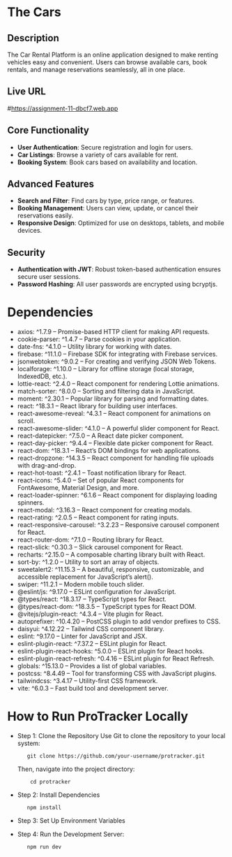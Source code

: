 # The Cars

## Description
The Car Rental Platform is an online application designed to make renting vehicles easy and convenient. Users can browse available cars, book rentals, and manage reservations seamlessly, all in one place.

## Live URL
#https://assignment-11-dbcf7.web.app


## Core Functionality
- **User Authentication**: Secure registration and login for users.
- **Car Listings**: Browse a variety of cars available for rent.
- **Booking System**: Book cars based on availability and location.

## Advanced Features
- **Search and Filter**: Find cars by type, price range, or features.
- **Booking Management**: Users can view, update, or cancel their reservations easily.
- **Responsive Design**: Optimized for use on desktops, tablets, and mobile devices.

## Security
- **Authentication with JWT**: Robust token-based authentication ensures secure user sessions.
- **Password Hashing**: All user passwords are encrypted using bcryptjs.

# Dependencies
- axios: ^1.7.9 – Promise-based HTTP client for making API requests.
- cookie-parser: ^1.4.7 – Parse cookies in your application.
- date-fns: ^4.1.0 – Utility library for working with dates.
- firebase: ^11.1.0 – Firebase SDK for integrating with Firebase services.
- jsonwebtoken: ^9.0.2 – For creating and verifying JSON Web Tokens.
- localforage: ^1.10.0 – Library for offline storage (local storage, IndexedDB, etc.).
- lottie-react: ^2.4.0 – React component for rendering Lottie animations.
- match-sorter: ^8.0.0 – Sorting and filtering data in JavaScript.
- moment: ^2.30.1 – Popular library for parsing and formatting dates.
- react: ^18.3.1 – React library for building user interfaces.
- react-awesome-reveal: ^4.3.1 – React component for animations on scroll.
- react-awesome-slider: ^4.1.0 – A powerful slider component for React.
- react-datepicker: ^7.5.0 – A React date picker component.
- react-day-picker: ^9.4.4 – Flexible date picker component for React.
- react-dom: ^18.3.1 – React’s DOM bindings for web applications.
- react-dropzone: ^14.3.5 – React component for handling file uploads with drag-and-drop.
- react-hot-toast: ^2.4.1 – Toast notification library for React.
- react-icons: ^5.4.0 – Set of popular React components for FontAwesome, Material Design, and more.
- react-loader-spinner: ^6.1.6 – React component for displaying loading spinners.
- react-modal: ^3.16.3 – React component for creating modals.
- react-rating: ^2.0.5 – React component for rating inputs.
- react-responsive-carousel: ^3.2.23 – Responsive carousel component for React.
- react-router-dom: ^7.1.0 – Routing library for React.
- react-slick: ^0.30.3 – Slick carousel component for React.
- recharts: ^2.15.0 – A composable charting library built with React.
- sort-by: ^1.2.0 – Utility to sort an array of objects.
- sweetalert2: ^11.15.3 – A beautiful, responsive, customizable, and accessible replacement for JavaScript’s alert().
- swiper: ^11.2.1 – Modern mobile touch slider.
- @eslint/js: ^9.17.0 – ESLint configuration for JavaScript.
- @types/react: ^18.3.17 – TypeScript types for React.
- @types/react-dom: ^18.3.5 – TypeScript types for React DOM.
- @vitejs/plugin-react: ^4.3.4 – Vite plugin for React.
- autoprefixer: ^10.4.20 – PostCSS plugin to add vendor prefixes to CSS.
- daisyui: ^4.12.22 – Tailwind CSS component library.
- eslint: ^9.17.0 – Linter for JavaScript and JSX.
- eslint-plugin-react: ^7.37.2 – ESLint plugin for React.
- eslint-plugin-react-hooks: ^5.0.0 – ESLint plugin for React hooks.
- eslint-plugin-react-refresh: ^0.4.16 – ESLint plugin for React Refresh.
- globals: ^15.13.0 – Provides a list of global variables.
- postcss: ^8.4.49 – Tool for transforming CSS with JavaScript plugins.
- tailwindcss: ^3.4.17 – Utility-first CSS framework.
- vite: ^6.0.3 – Fast build tool and development server.

#  How to Run ProTracker Locally
- Step 1: Clone the Repository
     Use Git to clone the repository to your local system:
  
         git clone https://github.com/your-username/protracker.git
    Then, navigate into the project directory:
  
          cd protracker
- Step 2: Install Dependencies
  
         npm install
- Step 3: Set Up Environment Variables
  
- Step 4: Run the Development Server:
  
         npm run dev
  

